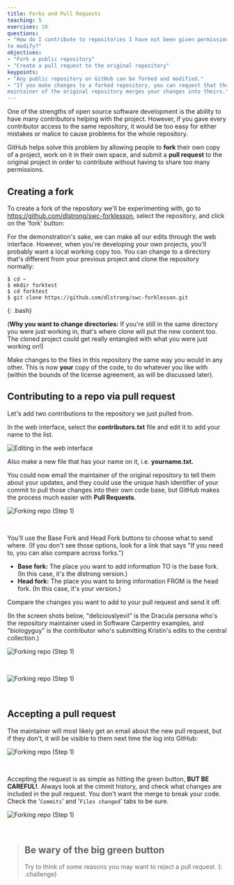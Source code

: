 ```yaml
---
title: Forks and Pull Requests
teaching: 5
exercises: 10
questions:
- "How do I contribute to repositories I have not been given permission
to modify?"
objectives:
- "Fork a public repository"
- "Create a pull request to the original repository"
keypoints:
- "Any public repository on GitHub can be forked and modified."
- "If you make changes to a forked repository, you can request that the
maintainer of the original repository merges your changes into theirs."
---
```


One of the strengths of open source software development is the ability to 
have many contributors helping with the project. However, if you gave every
contributor access to the same repository, it would be too easy for either
mistakes or malice to cause problems for the whole repository. 

GitHub helps solve this problem by allowing people to **fork** their own copy of a project,
work on it in their own space, and submit a **pull request** to the original
project in order to contribute without having to share too many permissions.

## Creating a fork

To create a fork of the repository we'll be experimenting with, go to https://github.com/dlstrong/swc-forklesson,
select the repository, and click on the 'fork' button:

For the demonstration's sake, we can make all our edits through the web interface. However, when you're
developing your own projects, you'll probably want a local working copy too. You can change to a directory that's
different from your previous project and clone the repository normally:

~~~
$ cd ~
$ mkdir forktest
$ cd forktest
$ git clone https://github.com/dlstrong/swc-forklesson.git
~~~
{: .bash}

(**Why you want to change directories:** If you're still in the same directory you
were just working in, that's where clone will put the new content too.
The cloned project could get really entangled with what you were just working on!)

Make changes to the files in this repository the same way you would in
 any other. This is now **your** copy of the code, to do whatever you
 like with (within the bounds of the license agreement, as will be
 discussed later). 


## Contributing to a repo via pull request

Let's add two contributions to the repository we just pulled from.

In the web interface, select the **contributors.txt** file and edit it 
to add your name to the list.

![Editing in the web interface](../fig/git-web-edit.png)

Also make a new file that has your name on it, i.e. **yourname.txt.**

You could now email the maintainer of the original repository to tell
 them about your updates, and they could use
 the unique hash identifier of your commit to pull those changes into
 their own code base, but GitHub makes the process much easier with
 **Pull Requests**.

![Forking repo (Step 1)](../fig/github-fork-02.png)

&nbsp;

You'll use the Base Fork and Head Fork buttons to choose what to send where. (If you don't see those options, look for a link that says "If you need to, you can also compare across forks.")

* **Base fork:** The place you want to add information TO is the base fork. (In this case, it's the dlstrong version.)
* **Head fork:** The place you want to bring information FROM is the head fork. (In this case, it's your version.)

Compare the changes you want to add to your pull request and send it off.

(In the screen shots below, "deliciouslyevil" is the Dracula persona who's the repository maintainer
used in Software Carpentry examples, and "biologyguy" is the contributor who's submitting Kristin's
edits to the central collection.)

![Forking repo (Step 1)](../fig/github-fork-03.png)

&nbsp;

![Forking repo (Step 1)](../fig/github-fork-04.png)

&nbsp;

## Accepting a pull request

The maintainer will most likely get an email about the new pull request,
 but if they don't, it will be visible to them next time the log into
 GitHub:

![Forking repo (Step 1)](../fig/github-fork-05.png)

&nbsp;

Accepting the request is as simple as hitting the green button, **BUT BE
 CAREFUL!**. Always look at the cimmit history, and check what changes
 are included in the pull request. You don't want the merge to break
 your code. Check the '`Commits`' and '`Files changed`' tabs to be sure.

![Forking repo (Step 1)](../fig/github-fork-06.png)

&nbsp;


> ## Be wary of the big green button
>
> Try to think of some reasons you may want to reject a pull request.
{: .challenge}

